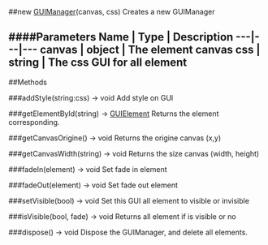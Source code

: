 ##new [GUIManager](#)(canvas, css)
Creates a new GUIManager

####Parameters
Name | Type | Description
---|---|---
**canvas** | object | The element canvas
**css** | string | The css GUI for all element
---

##Methods

###addStyle(string:css) → void
Add style on GUI

###getElementById(string) → [GUIElement]()
Returns the element corresponding.

###getCanvasOrigine() → void
Returns the origine canvas (x,y)

###getCanvasWidth(string) → void
Returns the size canvas (width, height)

###fadeIn(element) → void
Set fade in element

###fadeOut(element) → void
Set fade out element

###setVisible(bool) → void
Set this GUI all element to visible or invisible

###isVisible(bool, fade) → void
Returns all element if is visible or no

###dispose() → void
Dispose the GUIManager, and delete all elements.

